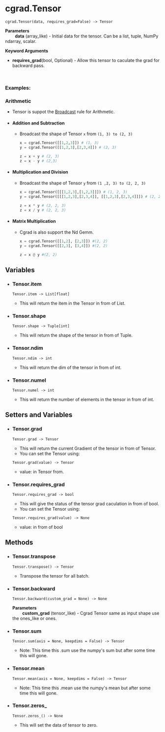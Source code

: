 # cgrad.Tensor

```
cgrad.Tensor(data, requires_grad=False) -> Tensor
```

**Parameters**<br>
&emsp;&emsp;   **data** (array_like) - Initial data for the tensor. Can be a list, tuple, NumPy ndarray, scalar.

**Keyword Arguments** <br>
- **requires_grad**(bool, Optional) - Allow this tensor to caculate the grad for backward pass.

<br>

### Examples:
### Arithmetic 
- Tensor is suppot the [Broadcast](https://stackoverflow.com/questions/51371070/how-does-pytorch-broadcasting-work) rule for Arithmetic.

- #### Addition and Subtraction
    -   Broadcast the shape of Tensor `x` from `(1, 3) to (2, 3)`
        ``` python
        x = cgrad.Tensor([[1,2,3]]) # (1, 3)
        y = cgrad.Tensor([[1,2,3],[2,3,4]]) # (2, 3)

        z = x + y # (2, 3)
        z = x - y # (2,3)
        ```

- #### Multiplication and Division
    - Broadcast the shape of Tensor `y` from `(1 ,2, 3) to (2, 2, 3)`
        ``` python
        x = cgrad.Tensor([[[1,2,3],[1,2,3]]]) # (1, 2, 3)
        y = cgrad.Tensor([[[1,2,3],[2,3,4]], [[1,2,3],[2,3,4]]]) # (2, 2, 3)

        z = x * y # (2, 2, 3)
        z = x / y # (2, 2, 3)
        ```

- #### Matrix Multiplication
    - Cgrad is also support the Nd Gemm.
        ``` python
        x = cgrad.Tensor([[1,2], [2,3]]) #(2, 2)
        y = cgrad.Tensor([[2,3], [3,4]]) #(2, 2)

        z = x @ y #(2, 2)
        ```

## Variables

- ### Tensor.item
    ```
    Tensor.item -> List[float]
    ```
    - This will return the item in the Tensor in from of List.

- ### Tensor.shape
    ```
    Tensor.shape -> Tuple[int]
    ```
    - This will return the shape of the tensor in from of Tuple.

- ### Tensor.ndim
    ```
    Tensor.ndim -> int
    ```
    - This will return the dim of the tensor in from of int.

- ### Tensor.numel
    ```
    Tensor.numel -> int
    ```
    - This will return the number of elements in the tensor in from of int.

## Setters and Variables

- ### Tensor.grad
    ```
    Tensor.grad -> Tensor
    ```
    - This will return the current Gradient of the tensor in from of Tensor.
    - You can set the Tensor using:
    ```
    Tensor.grad(value) -> Tensor
    ```
    - value: in Tensor from.

- ### Tensor.requires_grad
    ```
    Tensor.requires_grad -> bool
    ```
    - This will give the status of the tensor grad caculation in from of bool.
    - You can set the Tensor using:
    ```
    Tensor.requires_grad(value) -> None
    ```
    - value: in from of bool





## Methods

- ### Tensor.transpose

    ```
    Tensor.transpose() -> Tensor
    ```
    - Transpose the tensor for all batch.

- ### Tensor.backward
    ```
    Tensor.backward(custom_grad = None) -> None
    ```
    **Parameters**<br>
    &emsp;&emsp;   **custom_grad** (tensor_like) - Cgrad Tensor same as input shape use the ones_like or ones.

- ### Tensor.sum
    ```
    Tensor.sum(axis = None, keepdims = False) -> Tensor
    ```
    - Note: This time this .sum use the numpy's sum but after some time this will gone.

- ### Tensor.mean
    ```
    Tensor.mean(axis = None, keepdims = False) -> Tensor
    ```
    - Note: This time this .mean use the numpy's mean but after some time this will gone.

- ### Tensor.zeros_
    ```
    Tensor.zeros_() -> None
    ```
    - This will set the data of tensor to zero.
